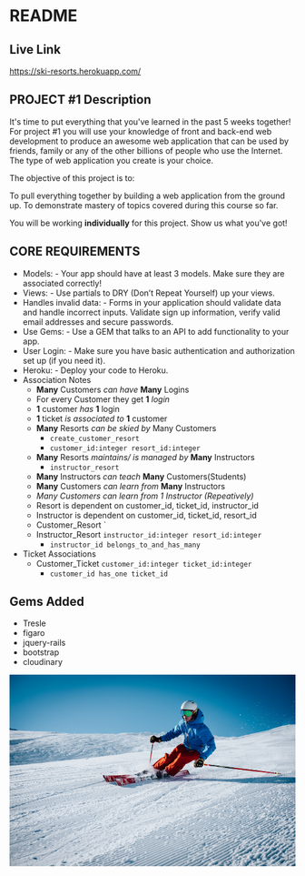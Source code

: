# README

## Live Link

https://ski-resorts.herokuapp.com/

## PROJECT #1 Description

It's time to put everything that you've learned in the past 5 weeks together! For project #1 you will use your knowledge of front and back-end web development to produce an awesome web application that can be used by friends, family or any of the other billions of people who use the Internet. The type of web application you create is your choice.

The objective of this project is to:

To pull everything together by building a web application from the ground up.
To demonstrate mastery of topics covered during this course so far.

You will be working **individually** for this project. Show us what you've got!

## CORE REQUIREMENTS

* Models: - Your app should have at least 3 models. Make sure they are associated correctly!
* Views: - Use partials to DRY (Don’t Repeat Yourself) up your views.
* Handles invalid data: - Forms in your application should validate data and handle incorrect inputs. Validate sign up information, verify valid email addresses and secure passwords.
* Use Gems: - Use a GEM that talks to an API to add functionality to your app.
* User Login: - Make sure you have basic authentication and authorization set up (if you need it).
* Heroku: - Deploy your code to Heroku.
* Association Notes
  * **Many** Customers *can have* **Many** Logins
  * For every Customer they get **1** *login*
  * **1** customer *has* **1** login
  * **1** ticket *is associated to* **1** customer
  * **Many** Resorts *can be skied by* Many Customers
    *  `create_customer_resort`
    *  `customer_id:integer resort_id:integer`
  * **Many** Resorts *maintains/ is managed by* **Many** Instructors
    * `instructor_resort`
  * **Many** Instructors *can teach* **Many** Customers(Students)
  * **Many** Customers *can learn from* **Many** Instructors
  * *Many Customers can learn from 1 Instructor (Repeatively)*
  * Resort is dependent on customer_id, ticket_id, instructor_id
  * Instructor is dependent on customer_id, ticket_id, resort_id
  * Customer_Resort  `
  * Instructor_Resort `instructor_id:integer resort_id:integer`
      * `instructor_id belongs_to_and_has_many`
* Ticket Associations
  * Customer_Ticket `customer_id:integer ticket_id:integer`
    * `customer_id has_one ticket_id`

## Gems Added
* Tresle
* figaro
* jquery-rails
* bootstrap
* cloudinary


![Title](/readme-images/ski1.png)

<!-- ![Title](/readme-images/Routes1.png) -->
